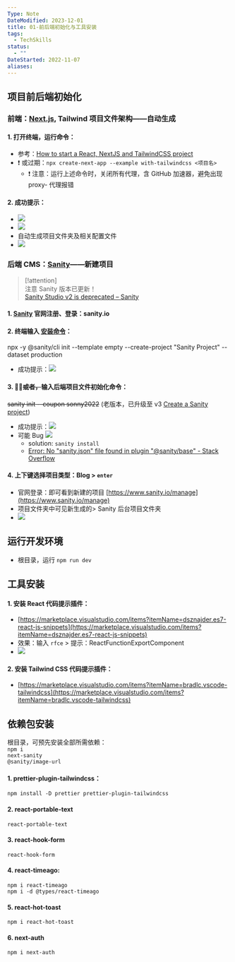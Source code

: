 ```yaml
---
Type: Note
DateModified: 2023-12-01
title: 01-前后端初始化与工具安装
tags:
  - TechSkills
status:
  - ""
DateStarted: 2022-11-07
aliases:
---
```


## 项目前后端初始化

### 前端：[Next.js](https://nextjs.org/), Tailwind 项目文件架构——自动生成

#### 1. 打开终端，运行命令：

- 参考：[How to start a React, NextJS and TailwindCSS project](How%20to%20start%20a%20React,%20NextJS%20and%20TailwindCSS%20project)
- ❗ 或过期：`npx create-next-app --example with-tailwindcss <项目名>`
  - ❗ 注意：运行上述命令时，关闭所有代理，含 GitHub 加速器，避免出现 proxy- 代理报错

#### 2. 成功提示：

- ![](https://cdn.nlark.com/yuque/0/2022/png/29677165/1667807686230-2850367b-0a53-4d1e-ba17-5a42b2999f30.png)
- ![](https://cdn.nlark.com/yuque/0/2022/png/29677165/1667808219286-bcd367f6-d4ea-41e1-ae98-349576e0057e.png)
- 自动生成项目文件夹及相关配置文件
- ![](https://cdn.nlark.com/yuque/0/2022/png/29677165/1667808121381-b22aa698-08c5-4e62-a772-a400811ead67.png)

### 后端 CMS：[Sanity](https://www.sanity.io/)——新建项目

> [!attention]  
> 注意 Sanity 版本已更新！  
> [Sanity Studio v2 is deprecated – Sanity](https://www.sanity.io/help/studio-v2-vs-v3)

#### 1. [Sanity](Sanity.md) 官网注册、登录：sanity.io

#### 2. 终端输入 [安装命令](https://www.sanity.io/docs/create-a-sanity-project?ref=hero)：

npx -y @sanity/cli init --template empty --create-project "Sanity Project" --dataset production

- 成功提示：![](https://cdn.nlark.com/yuque/0/2022/png/29677165/1667808912491-93d2ae9e-9230-4979-b83d-4c4639a41573.png)

#### 3. 🐛❌~~或者，~~输入后端项目文件初始化命令：

~~sanity init --coupon sonny2022~~ (老版本，已升级至 v3 [Create a Sanity project](https://www.sanity.io/docs/create-a-sanity-project))

- 成功提示：![](https://cdn.nlark.com/yuque/0/2022/png/29677165/1667809675252-8c64e0da-0eb5-42eb-b986-3e758cbe5990.png)
- 可能 Bug ![](Pasted%20image%2020230219111202.png)
  - solution: `sanity install`
  - [Error: No "sanity.json" file found in plugin "@sanity/base" - Stack Overflow](https://stackoverflow.com/questions/65216022/error-no-sanity-json-file-found-in-plugin-sanity-base)

#### 4. 上下键选择项目类型：Blog > `enter`

- 官网登录：即可看到新建的项目 [https://www.sanity.io/manage](https://www.sanity.io/manage)
- 项目文件夹中可见新生成的> Sanity 后台项目文件夹
- ![](https://cdn.nlark.com/yuque/0/2022/png/29677165/1667817246744-1f104496-645e-4a3d-8b64-c963b7e165df.png)

## 运行开发环境

- 根目录，运行 `npm run dev`

## 工具安装

#### 1. 安装 React 代码提示插件：

- [https://marketplace.visualstudio.com/items?itemName=dsznajder.es7-react-js-snippets](https://marketplace.visualstudio.com/items?itemName=dsznajder.es7-react-js-snippets)
- 效果：输入 `rfce` > 提示：ReactFunctionExportComponent
- ![](https://cdn.nlark.com/yuque/0/2022/png/29677165/1667812088268-37587743-4d51-4b23-959d-ebb9fbeed69f.png)

#### 2. 安装 Tailwind CSS 代码提示插件：

- [https://marketplace.visualstudio.com/items?itemName=bradlc.vscode-tailwindcss](https://marketplace.visualstudio.com/items?itemName=bradlc.vscode-tailwindcss)

## 依赖包安装

根目录，可预先安装全部所需依赖：  
`npm i`  
`next-sanity`  
`@sanity/image-url `

#### 1. prettier-plugin-tailwindcss：

`npm install -D prettier prettier-plugin-tailwindcss`

#### 2. react-portable-text

`react-portable-text`

#### 3. react-hook-form

`react-hook-form`

#### 4. react-timeago:

`npm i react-timeago`  
`npm i -d @types/react-timeago`

#### 5. react-hot-toast

`npm i react-hot-toast`

#### 6. next-auth

`npm i next-auth`
